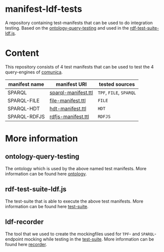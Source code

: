 # manifest-ldf-tests
A repository containing test-manifests that can be used to do integration testing. Based on the [ontology-query-testing](https://github.com/comunica/ontology-query-testing/) and used in the [rdf-test-suite-ldf.js](https://github.com/comunica/rdf-test-suite-ldf.js).

# Content

This repository consists of 4 test manifests that can be used to test the 4 query-engines of [comunica](https://github.com/comunica/comunica/).

| manifest name | manifest URI | tested sources |
| --- | --- | --- |
| SPARQL | [sparql-manifest.ttl](https://comunica.github.io/manifest-ldf-tests/sparql/sparql-manifest.ttl) | `TPF`, `FILE`, `SPARQL` |
| SPARQL-FILE | [file-manifest.ttl](https://comunica.github.io/manifest-ldf-tests/sparql-file/file-manifest.ttl) | `FILE` |
| SPARQL-HDT | [hdt-manifest.ttl](https://comunica.github.io/manifest-ldf-tests/sparql-hdt/hdt-manifest.ttl) | `HDT` |
| SPARQL-RDFJS | [rdfjs-manifest.ttl](https://comunica.github.io/manifest-ldf-tests/sparql-rdfjs/rdfjs-manifest.ttl) | `RDFJS` |

# More information

## ontology-query-testing

The ontology which is used by the above named test manifests. More information can be found here [ontology](https://github.com/comunica/ontology-query-testing/).

## rdf-test-suite-ldf.js

The test-suite that is able to execute the above test manifests. More information can be found here [test-suite](https://github.com/comunica/rdf-test-suite-ldf.js/).

## ldf-recorder

The tool that we used to create the mockingfiles used for `TPF`- and `SPARQL`- endpoint mocking while testing in the [test-suite](#rdf-test-suite-ldf.js). More information can be found here [recorder](https://github.com/comunica/ldf-recorder/).